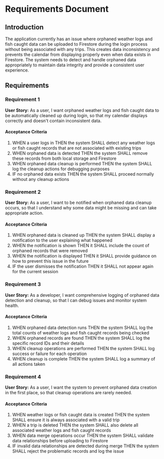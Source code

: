 # Requirements Document

## Introduction

The application currently has an issue where orphaned weather logs and fish caught data can be uploaded to Firestore during the login process without being associated with any trips. This creates data inconsistency and prevents the calendar from displaying properly even when data exists in Firestore. The system needs to detect and handle orphaned data appropriately to maintain data integrity and provide a consistent user experience.

## Requirements

### Requirement 1

**User Story:** As a user, I want orphaned weather logs and fish caught data to be automatically cleaned up during login, so that my calendar displays correctly and doesn't contain inconsistent data.

#### Acceptance Criteria

1. WHEN a user logs in THEN the system SHALL detect any weather logs or fish caught records that are not associated with existing trips
2. WHEN orphaned data is detected THEN the system SHALL remove these records from both local storage and Firestore
3. WHEN orphaned data cleanup is performed THEN the system SHALL log the cleanup actions for debugging purposes
4. IF no orphaned data exists THEN the system SHALL proceed normally without any cleanup actions

### Requirement 2

**User Story:** As a user, I want to be notified when orphaned data cleanup occurs, so that I understand why some data might be missing and can take appropriate action.

#### Acceptance Criteria

1. WHEN orphaned data is cleaned up THEN the system SHALL display a notification to the user explaining what happened
2. WHEN the notification is shown THEN it SHALL include the count of orphaned records that were removed
3. WHEN the notification is displayed THEN it SHALL provide guidance on how to prevent this issue in the future
4. IF the user dismisses the notification THEN it SHALL not appear again for the current session

### Requirement 3

**User Story:** As a developer, I want comprehensive logging of orphaned data detection and cleanup, so that I can debug issues and monitor system health.

#### Acceptance Criteria

1. WHEN orphaned data detection runs THEN the system SHALL log the total counts of weather logs and fish caught records being checked
2. WHEN orphaned records are found THEN the system SHALL log the specific record IDs and their details
3. WHEN cleanup operations are performed THEN the system SHALL log success or failure for each operation
4. WHEN cleanup is complete THEN the system SHALL log a summary of all actions taken

### Requirement 4

**User Story:** As a user, I want the system to prevent orphaned data creation in the first place, so that cleanup operations are rarely needed.

#### Acceptance Criteria

1. WHEN weather logs or fish caught data is created THEN the system SHALL ensure it is always associated with a valid trip
2. WHEN a trip is deleted THEN the system SHALL also delete all associated weather logs and fish caught records
3. WHEN data merge operations occur THEN the system SHALL validate data relationships before uploading to Firestore
4. IF invalid data relationships are detected during merge THEN the system SHALL reject the problematic records and log the issue